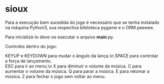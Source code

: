 # sioux
Para a execução bem sucedida do jogo é necessário que se tenha instalado na máquina Python3, sua respectiva biblioteca pygame e o ORM peewee.

Para inicializá-lo deve-se executar o arquivo __main__.py.

Controles dentro do jogo:

KEYUP e KEYDOWN para mudar o ângulo da lança.\n
SPACE para controlar a força de lançamento.\
ESC para ir ao menu.\n
X para diminuir o volume da música.
C para aumentar o volume da música.
Q para parar a música.
E para retomar a música.
Z para fechar o jogo sem voltar ao menu.
